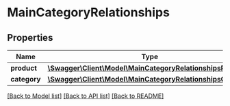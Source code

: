 # MainCategoryRelationships

## Properties
Name | Type | Description | Notes
------------ | ------------- | ------------- | -------------
**product** | [**\Swagger\Client\Model\MainCategoryRelationshipsProduct**](MainCategoryRelationshipsProduct.md) |  | [optional] 
**category** | [**\Swagger\Client\Model\MainCategoryRelationshipsCategory**](MainCategoryRelationshipsCategory.md) |  | [optional] 

[[Back to Model list]](../../README.md#documentation-for-models) [[Back to API list]](../../README.md#documentation-for-api-endpoints) [[Back to README]](../../README.md)

